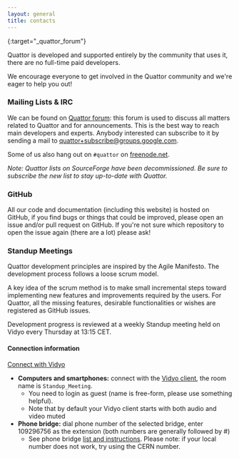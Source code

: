 ```yaml
---
layout: general
title: contacts
---
```


[freenode.net]: irc://chat.freenode.net:6667

[quattor-list]: https://groups.google.com/forum/#!forum/quattor
{:target="_quattor_forum"}

Quattor is developed and supported entirely by the community that uses it, there are no full-time paid developers.

We encourage everyone to get involved in the Quattor community and we're eager to help you out!

### Mailing Lists &amp; IRC

We can be found on [Quattor forum][quattor-list]: this forum is used to discuss all matters related to Quattor and for announcements.
This is the best way to reach main developers and experts. Anybody interested can subscribe to it by sending a mail
to [quattor+subscribe@groups.google.com](mailto:quattor+subscribe@groups.google.com).

Some of us also hang out on `#quattor` on [freenode.net].

*Note: Quattor lists on SourceForge have been decommissioned. Be sure to subscribe the new list to stay up-to-date with
Quattor.*

### GitHub

All our code and documentation (including this website) is hosted on GitHub,
if you find bugs or things that could be improved, please open an issue and/or pull request on GitHub.
If you're not sure which repository to open the issue again (there are a lot) please ask!

### Standup Meetings

Quattor development principles are inspired by the Agile Manifesto.
The development process follows a loose scrum model.

A key idea of the scrum method is to make small incremental steps toward implementing new features and improvements required by the users. For Quattor, all the missing features, desirable functionalities or wishes are registered as GitHub issues.

Development progress is reviewed at a weekly Standup meeting held on Vidyo every Thursday at 13:15 CET.

#### Connection information

<a class='btn btn-primary' href='https://vidyoportal.cern.ch/flex.html?roomdirect.html&key=V8Dpb6amjXWr'>Connect with Vidyo</a>

* **Computers and smartphones:** connect with the [Vidyo client], the room name is `Standup_Meeting`.
    * You need to login as guest (name is free-form, please use something helpful).
    * Note that by default your Vidyo client starts with both audio and video muted
* **Phone bridge:** dial phone number of the selected bridge, enter 109296756 as the extension (both numbers are generally followed by #)
    * See phone bridge [list and instructions]. Please note: if your local number does not work, try using the CERN number.

[Vidyo client]:http://information-technology.web.cern.ch/services/fe/howto/users-install-vidyo-desktop-client
[list and instructions]:http://information-technology.web.cern.ch/services/fe/howto/users-join-vidyo-meeting-phone
